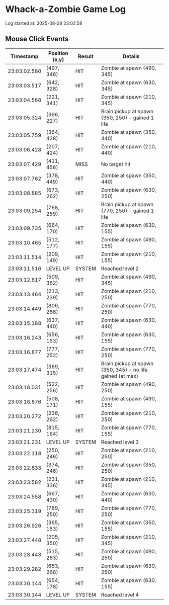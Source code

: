 # Whack-a-Zombie Game Log

Log started at: 2025-08-28 23:02:58

## Mouse Click Events

| Timestamp | Position (x,y) | Result | Details |
|-----------|---------------|--------|----------|
| 23:03:02.580 | (497, 346) | HIT | Zombie at spawn (490, 345) |
| 23:03:03.517 | (642, 328) | HIT | Zombie at spawn (630, 345) |
| 23:03:04.568 | (221, 341) | HIT | Zombie at spawn (210, 345) |
| 23:03:05.324 | (366, 227) | HIT | Brain pickup at spawn (350, 250) - gained 1 life |
| 23:03:05.759 | (364, 428) | HIT | Zombie at spawn (350, 440) |
| 23:03:06.428 | (207, 424) | HIT | Zombie at spawn (210, 440) |
| 23:03:07.429 | (411, 456) | MISS | No target hit |
| 23:03:07.762 | (378, 449) | HIT | Zombie at spawn (350, 440) |
| 23:03:08.885 | (673, 262) | HIT | Zombie at spawn (630, 250) |
| 23:03:09.254 | (768, 259) | HIT | Brain pickup at spawn (770, 250) - gained 1 life |
| 23:03:09.735 | (664, 170) | HIT | Zombie at spawn (630, 155) |
| 23:03:10.465 | (512, 177) | HIT | Zombie at spawn (490, 155) |
| 23:03:11.514 | (209, 149) | HIT | Zombie at spawn (210, 155) |
| 23:03:11.516 | LEVEL UP | SYSTEM | Reached level 2 |
| 23:03:12.617 | (509, 362) | HIT | Zombie at spawn (490, 345) |
| 23:03:13.464 | (213, 239) | HIT | Zombie at spawn (210, 250) |
| 23:03:14.449 | (806, 266) | HIT | Zombie at spawn (770, 250) |
| 23:03:15.188 | (637, 440) | HIT | Zombie at spawn (630, 440) |
| 23:03:16.243 | (656, 153) | HIT | Zombie at spawn (630, 155) |
| 23:03:16.877 | (777, 252) | HIT | Zombie at spawn (770, 250) |
| 23:03:17.474 | (369, 315) | HIT | Brain pickup at spawn (350, 345) - no life gained (at max) |
| 23:03:18.031 | (522, 256) | HIT | Zombie at spawn (490, 250) |
| 23:03:18.876 | (508, 171) | HIT | Zombie at spawn (490, 155) |
| 23:03:20.272 | (236, 262) | HIT | Zombie at spawn (210, 250) |
| 23:03:21.230 | (815, 164) | HIT | Zombie at spawn (770, 155) |
| 23:03:21.231 | LEVEL UP | SYSTEM | Reached level 3 |
| 23:03:22.118 | (250, 246) | HIT | Zombie at spawn (210, 250) |
| 23:03:22.633 | (374, 246) | HIT | Zombie at spawn (350, 250) |
| 23:03:23.582 | (231, 336) | HIT | Zombie at spawn (210, 345) |
| 23:03:24.558 | (667, 430) | HIT | Zombie at spawn (630, 440) |
| 23:03:25.319 | (789, 250) | HIT | Zombie at spawn (770, 250) |
| 23:03:26.926 | (365, 153) | HIT | Zombie at spawn (350, 155) |
| 23:03:27.448 | (205, 350) | HIT | Zombie at spawn (210, 345) |
| 23:03:28.443 | (515, 263) | HIT | Zombie at spawn (490, 250) |
| 23:03:29.282 | (663, 268) | HIT | Zombie at spawn (630, 250) |
| 23:03:30.144 | (654, 178) | HIT | Zombie at spawn (630, 155) |
| 23:03:30.144 | LEVEL UP | SYSTEM | Reached level 4 |
